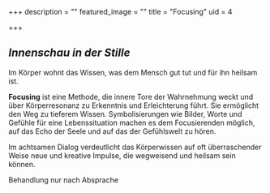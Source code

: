 +++
description = ""
featured_image = ""
title = "Focusing"
uid = 4

+++
## _Innenschau in der Stille_

Im Körper wohnt das Wissen, was dem Mensch gut tut und für ihn heilsam ist.

**Focusing** ist eine Methode, die innere Tore der Wahrnehmung weckt und über Körperresonanz zu Erkenntnis und Erleichterung führt. Sie ermöglicht den Weg zu tieferem Wissen. Symbolisierungen wie Bilder, Worte und Gefühle für eine Lebenssituation machen es dem Focusierenden möglich, auf das Echo der Seele und auf das der Gefühlswelt zu hören.

Im achtsamen Dialog verdeutlicht das Körperwissen auf oft überraschender Weise neue und kreative Impulse, die wegweisend und heilsam sein können.

Behandlung nur nach Absprache